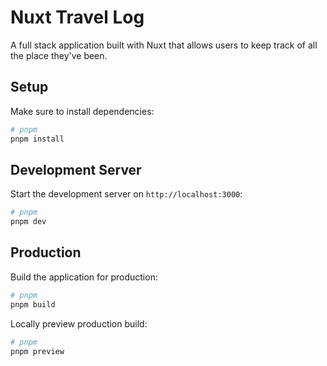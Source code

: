 # Nuxt Travel Log

A full stack application built with Nuxt that allows users to keep track of all the place they've been.

## Setup

Make sure to install dependencies:

```bash
# pnpm
pnpm install

```

## Development Server

Start the development server on `http://localhost:3000`:

```bash
# pnpm
pnpm dev

```

## Production

Build the application for production:

```bash
# pnpm
pnpm build

```

Locally preview production build:

```bash
# pnpm
pnpm preview
```
